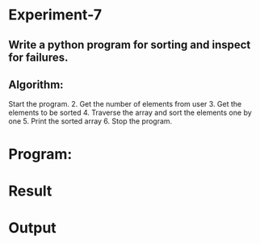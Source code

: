 # Experiment-7
## Write a python program for sorting and inspect for failures. 
## Algorithm:
Start the program.
2. Get the number of elements from user
3. Get the elements to be sorted
4. Traverse the array and sort the elements one by one
5. Print the sorted array
6. Stop the program. 
# Program:
# Result
# Output
